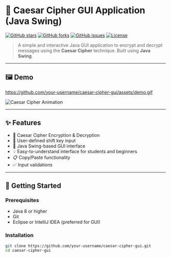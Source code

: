 # 🔐 Caesar Cipher GUI Application (Java Swing)

[![GitHub stars](https://img.shields.io/github/stars/your-username/caesar-cipher-gui?style=social)](https://github.com/your-username/caesar-cipher-gui/stargazers)
[![GitHub forks](https://img.shields.io/github/forks/your-username/caesar-cipher-gui?style=social)](https://github.com/your-username/caesar-cipher-gui/network/members)
[![GitHub issues](https://img.shields.io/github/issues/your-username/caesar-cipher-gui)](https://github.com/your-username/caesar-cipher-gui/issues)
[![License](https://img.shields.io/github/license/your-username/caesar-cipher-gui)](LICENSE)

> A simple and interactive Java GUI application to encrypt and decrypt messages using the **Caesar Cipher** technique. Built using **Java Swing**.

---

## 🖼️ Demo

https://github.com/your-username/caesar-cipher-gui/assets/demo.gif

![Caesar Cipher Animation](https://i.imgur.com/IYCu7c4.gif)

---

## ✨ Features

- 🔐 Caesar Cipher Encryption & Decryption
- 🧮 User-defined shift key input
- 🎨 Java Swing-based GUI interface
- 💡 Easy-to-understand interface for students and beginners
- 📋 Copy/Paste functionality
- ✅ Input validations

---

## 🚀 Getting Started

### Prerequisites

- Java 8 or higher
- Git
- Eclipse or IntelliJ IDEA (preferred for GUI)

### Installation

```bash
git clone https://github.com/your-username/caesar-cipher-gui.git
cd caesar-cipher-gui
